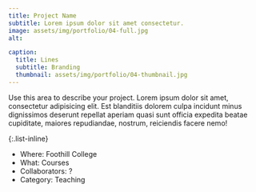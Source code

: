 ```yaml
---
title: Project Name
subtitle: Lorem ipsum dolor sit amet consectetur.
image: assets/img/portfolio/04-full.jpg
alt: 

caption:
  title: Lines
  subtitle: Branding
  thumbnail: assets/img/portfolio/04-thumbnail.jpg
---
```

Use this area to describe your project. Lorem ipsum dolor sit amet, consectetur adipisicing elit. Est blanditiis dolorem culpa incidunt minus dignissimos deserunt repellat aperiam quasi sunt officia expedita beatae cupiditate, maiores repudiandae, nostrum, reiciendis facere nemo!

{:.list-inline}
- Where: Foothill College
- What: Courses
- Collaborators: ?
- Category: Teaching

